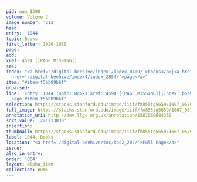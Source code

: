 ```yaml
---
pid: num_1398
volume: Volume 2
image_number: '212'
head:
entry: '1044'
topic: Books
first_letter: 1026-1050
page:
add:
xref: 4594 [[PAGE_MISSING]]
see:
index: "<a href='/digital-beehive/index1/index_0409/'>books</a>|<a href='/digital-beehive/index3/index_2233/'>leaf</a>|<a
  href='/digital-beehive/index4/index_2854/'>page</a>"
item: "#item-f5bb89b6f"
unparsed:
line: 'Entry: 1044|Topic: Books|Xref: 4594 [[PAGE_MISSING]]|Index: books|Index: leaf|Index:
  page|#item-f5bb89b6f'
selection: https://stacks.stanford.edu/image/iiif/fm855tg5659/1607_0679/910,3030,2739,1022/full/0/default.jpg
full_image: https://stacks.stanford.edu/image/iiif/fm855tg5659/1607_0679/full/full/0/default.jpg
annotation_uri: http://dev.llgc.org.uk/annotation/1587060684330
sort_value: '221213030'
insertion:
thumbnail: https://stacks.stanford.edu/image/iiif/fm855tg5659/1607_0679/910,3030,600,180/250,/0/default.jpg
label: 1044. Books
location: "<a href='/digital-beehive/toc/toc2_202/'>Full Page</a>"
issue:
also_in_entry:
order: '064'
layout: alpha_item
collection: num5
---
```

